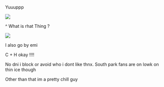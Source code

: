 Yuuuppp

![](https://file.garden/ZoDPf45LLl_qpQ-e/sou-hiyori%20(1).gif?v=1737090208975)

^ What is rhat Thing ?

![](https://komarev.com/ghpvc/?username=girlsrituals&color=lightgrey&style=flat&label=freaks)

I also go by emi

C + H okay !!!!

No dni i block or avoid who i dont like thnx. South park fans are on lowk on thin ice though

Other than that im a pretty chill guy
